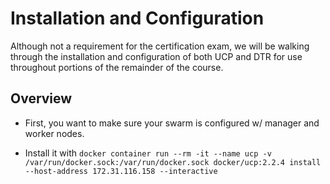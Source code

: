 # Installation and Configuration

Although not a requirement for the certification exam, we will be walking
through the installation and configuration of both UCP and DTR for use
throughout portions of the remainder of the course.

## Overview

+ First, you want to make sure your swarm is configured w/ manager and worker
nodes.

+ Install it with `docker container run --rm -it --name ucp -v /var/run/docker.sock:/var/run/docker.sock docker/ucp:2.2.4 install --host-address 172.31.116.158 --interactive`

